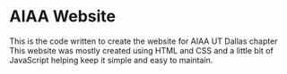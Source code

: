 # AIAA Website #
This is the code written to create the website 
for AIAA UT Dallas chapter
This website was mostly created using HTML
and CSS and a little bit of JavaScript helping keep it simple
and easy to maintain.
